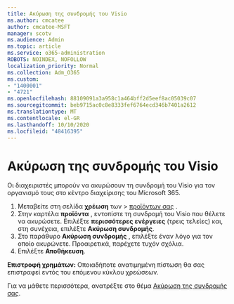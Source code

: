 ```yaml
---
title: Ακύρωση της συνδρομής του Visio
ms.author: cmcatee
author: cmcatee-MSFT
manager: scotv
ms.audience: Admin
ms.topic: article
ms.service: o365-administration
ROBOTS: NOINDEX, NOFOLLOW
localization_priority: Normal
ms.collection: Adm_O365
ms.custom:
- "1400001"
- "4721"
ms.openlocfilehash: 88109091a3a958c1a464bff2d5eef8ac05039c07
ms.sourcegitcommit: beb9715ac0c8e8333fef6764ecd346b7401a2612
ms.translationtype: MT
ms.contentlocale: el-GR
ms.lasthandoff: 10/10/2020
ms.locfileid: "48416395"
---
```

# <a name="cancel-visio-subscription"></a>Ακύρωση της συνδρομής του Visio

Οι διαχειριστές μπορούν να ακυρώσουν τη συνδρομή του Visio για τον οργανισμό τους στο κέντρο διαχείρισης του Microsoft 365.

1. Μεταβείτε στη σελίδα **χρέωση** των \> [προϊόντων σας](https://go.microsoft.com/fwlink/p/?linkid=842054) .
2. Στην καρτέλα **προϊόντα** , εντοπίστε τη συνδρομή του Visio που θέλετε να ακυρώσετε. Επιλέξτε **περισσότερες ενέργειες** (τρεις τελείες) και, στη συνέχεια, επιλέξτε **Ακύρωση συνδρομής**.
3. Στο παράθυρο **Ακύρωση συνδρομής** , επιλέξτε έναν λόγο για τον οποίο ακυρώνετε. Προαιρετικά, παρέχετε τυχόν σχόλια.
4. Επιλέξτε **Αποθήκευση**.

**Επιστροφή χρημάτων:** Οποιαδήποτε ανατιμημένη πίστωση θα σας επιστραφεί εντός του επόμενου κύκλου χρεώσεων.

Για να μάθετε περισσότερα, ανατρέξτε στο θέμα [Ακύρωση της συνδρομής σας](https://docs.microsoft.com/microsoft-365/commerce/subscriptions/cancel-your-subscription).